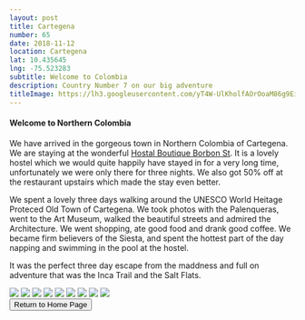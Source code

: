 ```yaml
---
layout: post
title: Cartegena
number: 65
date: 2018-11-12
location: Cartegena
lat: 10.435645
lng: -75.523283
subtitle: Welcome to Colombia
description: Country Number 7 on our big adventure
titleImage: https://lh3.googleusercontent.com/yT4W-UlKholfAOrOoaM86g9EiazDO-iR6jv99v7M5T6KhklT3z0iZxsZJKcVUABaLuc8hFAsREIzqbkZnTZAvipzKdHKM6Ny1YIz5xRfOZShBiyOn0AbRo3G7Ezuxh8_nzSMtn29Mao=w2400
---
```


<h4>Welcome to Northern Colombia</h4>

We have arrived in the gorgeous town in Northern Colombia of Cartegena. We are staying at the wonderful <a target="_blank" href="http://hostalboutiquebourbonst.co/home/">Hostal Boutique Borbon St</a>. 
It is a lovely hostel which we would quite happily have stayed in for a very long time, unfortunately we were only there for three nights. We also got 50% off at the restaurant upstairs which made the stay even better. 

We spent a lovely three days walking around the UNESCO World Heitage Proteced Old Town of Cartegena. We took photos with the Palenqueras, went to the Art Museum, walked the beautiful streets and admired the Architecture. We went shopping, ate good food and drank good coffee.
We became firm believers of the Siesta, and spent the hottest part of the day napping and swimming in the pool at the hostel.

It was the perfect three day escape from the maddness and full on adventure that was the Inca Trail and the Salt Flats. 

<img src="https://lh3.googleusercontent.com/yo2GZCPyrAtQED6NOf1A0vlu5guSUFbtfRsIMEYBTG6kFB-0Rruwk8VHRgupMXL6AD0xGNenZecq9yrJR7z_pHG054THD5rR04IHiXjr_0dIdr9giLlhjmBHIhkxP3vnQyTB135XI_4=w2400" class="image1">
<img src="https://lh3.googleusercontent.com/9h5NFiOqAmLYXkVGAXI228mkck5WbEqHGH-iMwIrwFGSzY_a35tPpyyUzYSY8Kjdw_3nzb9rl2HtE61_1LGvGZKAYUhDI6GOfMLA8Esm9UTcz2YKPMgXwQFrMICcmzTLz4N84XksJrc=w2400" class="image1">
<img src="https://lh3.googleusercontent.com/baCaLkgCJ2BWVZ3W4ObfqhUv1KbOp2gAjIeT64m92lvIkABqUrsXznxBTZ_6HllWYvApNJu64YEV14pqzEVIUkO5RUAmTu8tuNq46vWQIQ4DBT-eqwHnU8wQVbQmcYPbhAaZsYv1BXg=w2400" class="image1">
<img src="https://lh3.googleusercontent.com/_qU_FsA6grdQ4cMKi_yliMwZhnRiQwtdHRwjY6UuP9P8fFrxyhb9GMKMy9pWX0JRzQ60hkibkCfnhw3tmo_NSWEzjzQA0aBtInkr9hZgjcEWwgxBdeWEJKLsciqV0kQUoVMwi1zPdJc=w2400" class="image1">
<img src="https://lh3.googleusercontent.com/eVKdIZ8cnKxK4jPdwU_Wh-mDtnfh7a0_GIrHzA2Y0z4IrkcfeykRMiHuz5mt5HCNdJaR7x007sXQpJnR9WDAz5BHhlah9kmmQiwzMVIaBKVaV2QtL4BLA2AzJw1obtrbM3M8h9SuPcA=w2400" class="image1">
<img src="https://lh3.googleusercontent.com/RseRsgXXdE-gqX7OqLxc4UA4Gsl1awTuikTTU9BQne02JgborR5_Akk-lXfLTZVpTTeIMcs3-J7WE2gVZ9oh5D6xmZHIBESKNfuJssXNi8S9-kAI_ZbdwhPRmfSHnQp6yiStZ6gqAMU=w2400" class="image1">
<img src="https://lh3.googleusercontent.com/-OPOaIN-CUc84VUStfe5Z57Aq-1ERztQR0NC02U1u1_pmct0YgC8vU-Uk3Ms0K0StlYbRYDIBwA-6x1shZPbsxLRAhSOGCsGxmu2Ose6A6l6alhjzu0p8mYyW2B9pLtogYpezx48opo=w2400" class="image1">
<img src="https://lh3.googleusercontent.com/ULkxItRJ4hLlAFT2HmQy989XWeLPaAWhYui9R6X-Qsvonm1jWx45SF2mPe8x3QhGFRf0hJvKG1YUlAefZuTJFYaiC-_XgMmV9SUghkBLlmmIZyfXRNRL-s38i0I8W_0o_5Z-MIT3Fs0=w2400" class="image1">
<img src="https://lh3.googleusercontent.com/-BJlbfmoho1WXqdbhZbxYRf6hy0CVe9aSrH3up4Xu3qSoOQAe0EwTnpYk7v4nV0aY0njplgsoqapyDBUcajLwYbjxhmObt4rCLzcRzdTYVca7rVofFg9BxZzsT22c347c7vOAPgSNiY=w2400" class="image1">

<div class="wrapper">
  <input type="button" class="button" value="Return to Home Page" onclick="self.close()">
</div>
